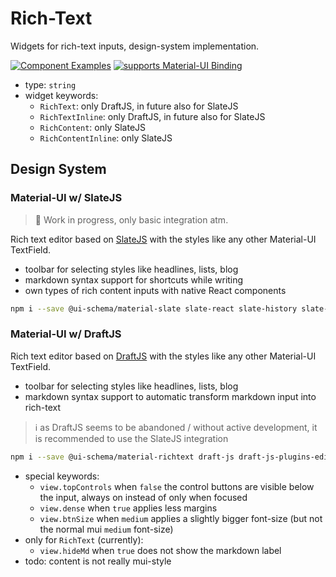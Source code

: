 # Rich-Text

Widgets for rich-text inputs, design-system implementation.

[![Component Examples](https://img.shields.io/badge/Examples-green?labelColor=1d3d39&color=1a6754&logoColor=ffffff&style=flat-square&logo=plex)](#demo-ui-generator) [![supports Material-UI Binding](https://img.shields.io/badge/Material-green?labelColor=1a237e&color=0d47a1&logoColor=ffffff&style=flat-square&logo=material-ui)](#material-ui)

- type: `string`
- widget keywords:
    - `RichText`: only DraftJS, in future also for SlateJS
    - `RichTextInline`: only DraftJS, in future also for SlateJS
    - `RichContent`: only SlateJS
    - `RichContentInline`: only SlateJS

## Design System

### Material-UI w/ SlateJS

> 🚧 Work in progress, only basic integration atm.

Rich text editor based on [SlateJS](https://www.slatejs.org/) with the styles like any other Material-UI TextField.

- toolbar for selecting styles like headlines, lists, blog
- markdown syntax support for shortcuts while writing
- own types of rich content inputs with native React components

```bash
npm i --save @ui-schema/material-slate slate-react slate-history slate-hyperscript styled-components @udecode/slate-plugins
```

### Material-UI w/ DraftJS

Rich text editor based on [DraftJS](https://draftjs.org/) with the styles like any other Material-UI TextField.

- toolbar for selecting styles like headlines, lists, blog
- markdown syntax support to automatic transform markdown input into rich-text

> ℹ️ as DraftJS seems to be abandoned / without active development, it is recommended to use the SlateJS integration

```bash
npm i --save @ui-schema/material-richtext draft-js draft-js-plugins-editor
```

- special keywords:
    - `view.topControls` when `false` the control buttons are visible below the input, always on instead of only when focused
    - `view.dense` when `true` applies less margins
    - `view.btnSize` when `medium` applies a slightly bigger font-size (but not the normal mui `medium` font-size)
- only for `RichText` (currently):
    - `view.hideMd` when `true` does not show the markdown label
- todo: content is not really mui-style
